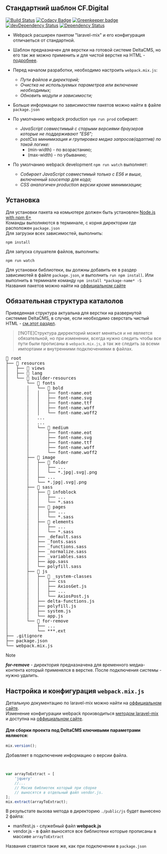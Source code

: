

## Стандартний шаблон CF.Digital

[![Build Status](https://travis-ci.com/cf-digital-ukraine/default-html-template.svg?branch=master)](https://travis-ci.com/cf-digital-ukraine/default-html-template) [![Codacy Badge](https://api.codacy.com/project/badge/Grade/43d32cd89e5e42dabcef8c0ad6aeb5a7)](https://www.codacy.com/app/cf-digital-ukraine/default-html-template?utm_source=github.com&amp;utm_medium=referral&amp;utm_content=cf-digital-ukraine/default-html-template&amp;utm_campaign=Badge_Grade) [![Greenkeeper badge](https://badges.greenkeeper.io/cf-digital-ukraine/default-html-template.svg)](https://greenkeeper.io/) [![devDependency Status](https://david-dm.org/cf-digital-ukraine/default-html-template/dev-status.svg)](https://david-dm.org/cf-digital-ukraine/default-html-template#info=devDependencies) [![Dependency Status](https://david-dm.org/cf-digital-ukraine/default-html-template.svg)](https://david-dm.org/cf-digital-ukraine/default-html-template)


- Webpack расширен пакетом "laravel-mix" и его конфигурация отличаеться от стандартной.
- Шаблон предназначен для верстки на готовой системе DeltaCMS, но его так же можно применить и для
чистой верстке на HTML - [подробнее](/dev/front/html).
- Перед началом разработки, необходимо настроить `webpack.mix.js`:
  - _Пути файлов и директорий;_  
  - _Очистка не используемых параметров или включение необходимых;_  
  - _Обновить модули и зависимости;_  
 
- Больше информации по зависимостям пакетов можно найти в файле `package.json`  
- По умолчанию webpack production `npm run prod` собирает:  
  - _JavaScript совместимый с старыми версиями браузеров которые не поддерживают "ES6";_  
  - _postCss минимизация и групировка медиа запросов(адаптив) по такой логике:_
    - (min-width) - по возрастанию;
    - (max-width) - по убыванию;  

- По умолчанию webpack development `npm run watch` выполняет:
  - _Собирает JavaScript совместимый только с ES6 и выше, включенный soucemap для кода;_  
  - _CSS аналогичен production версии кроме минимизации;_


## Установка

Для установки пакета на комьютере должен быть установлен [Node.js with npm 6+](https://nodejs.org/uk/download/)  
Команды выполняются в терминале, с корня директории где расположен `package.json`  
Для загрузки всех зависимостей, выполнить:

```shell
npm install
```

Для запуска слушателя файлов, выполнить:

```shell
npm run watch
```
  
Для установки библиотеки, вы должны добавить ее в раздер зависимотей в файле `package.json`, и выполнить `run npm install`.
Или выполнить в терминале команду `npm install *package-name* -S`  
Названия пакетов можно найти на [оффициальном сайте](https://www.npmjs.com/)  


## Обязательная структура каталолов

Приведенная структура актуальна для верстки на развернутой системме DeltaCMS,
в случае, если необходимо сверстать чистый HTML - [см.этот раздел](/dev/front/html).
 
>[!NOTE]Структура дирректорий может меняться и не является обязательной, но при изменении,
>всегда нужно следить чтобы все пути были прописаны в `webpack.mix.js`, а так же следить за всеми
>импортами и внутренними подключениями в файлах.
 

<pre>
📁 root
├── 📁 resources
│   ├── 📁 views
│   ├── 📁 lang
│   └── 📁 builder-resources
│       └── 📁 fonts
│       │   └── 📁 bold
│       │   │   ├── font-name.eot
│       │   │   ├── font-name.svg
│       │   │   ├── font-name.ttf
│       │   │   ├── font-name.woff
│       │   │   └── font-name.woff2
│       │   ...
│       │   ...
│       │   └── 📁 medium
│       │       ├── font-name.eot
│       │       ├── font-name.svg
│       │       ├── font-name.ttf
│       │       ├── font-name.woff
│       │       └── font-name.woff2
│       ├── 📁 image
│       │   ├── 📁 folder
│       │   │   ├── ...
│       │   │   └── *.jpg|.svg|.png
│       │   ├── ...
│       │   └── *.jpg|.svg|.png
│       ├── 📁 sass
│       │   ├── 📁 infoblock
│       │   │   ├── ...
│       │   │   └── *.sass
│       │   ├── 📁 pages
│       │   │   ├── ...
│       │   │   └── *.sass
│       │   ├── 📁 elements
│       │   │   ├── ...
│       │   │   └── *.sass
│       │   ├── _default.sass
│       │   ├── _fonts.sass
│       │   ├── _functions.sass
│       │   ├── _normalize.sass
│       │   ├── _variables.sass
│       │   ├── app.sass
│       │   └── polyfill.sass
│       ├── 📁 js
│       │   ├── 📁 _system-classes
│       │   │   ├── css
│       │   │   ├── AxiosGet.js
│       │   │   ├── ...
│       │   │   └── AxiosPost.js
│       │   ├── delta-functions.js
│       │   ├── polyfill.js
│       │   ├── system.js
│       │   └── app.js
│       └── 📁 for-remove
│           ├── ...
│           └── ***.ext
├── .gitignore
├── package.json
└── webpack.mix.js
</pre>

>[!NOTE]
>**_for-remove_** - директория предназначена для временного медиа-контента который применялся в верстке.
>После подключения системы - нужно удалить.


## Настройка и конфигурация `webpack.mix.js`

Детальную документацию по laravel-mix можно найти на [оффициальном сайте](https://laravel.com/docs/6.x/mix).  
Изменение конфигурации webpack производиться [методом laravel-mix](https://laravel.com/docs/6.x/mix#custom-webpack-configuration)
и доступна на [оффициальном сайте](https://webpack.js.org/configuration/).

#### Для сборки проекта под DeltaCMS ключивыми параметрами являются:

```javascript
mix.version();
```
Добавляет в подключение информацию о версии файла.

<br>

```javascript
var arrayToExtract = [
    'jquery'
    //...
    // Масив библиотек который при сборке
    // выносятся в отдельный файл vendor.js.
];
mix.extract(arrayToExtract);
```
В резульстате вызова метода в директорию `./public/js` будет вынесено 2 файла:
 - manifest.js - служебный файл **webpack.js**
 - vendor.js - в файл выносятся все библиотеки которые прописаны в массиве `arrayToExtract`  
 
Названия ставятся такие же, как при подключении в `package.json`  